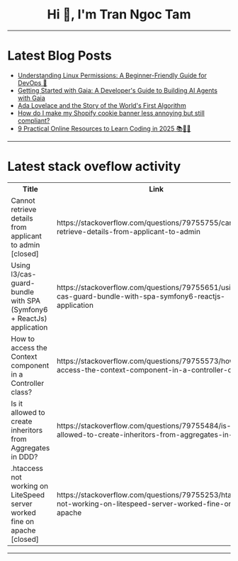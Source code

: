 <h1 align="center">Hi 👋, I'm Tran Ngoc Tam</h1>

---

# Latest Blog Posts 
<!-- BLOG-POST-LIST:START -->
- [Understanding Linux Permissions: A Beginner-Friendly Guide for DevOps 🚀](https://dev.to/chethanblgs99/understanding-linux-permissions-a-beginner-friendly-guide-for-devops-3mbj)
- [Getting Started with Gaia: A Developer&#39;s Guide to Building AI Agents with Gaia](https://dev.to/gaiaai/getting-started-with-gaia-a-developers-guide-to-building-ai-agents-4ji8)
- [Ada Lovelace and the Story of the World&#39;s First Algorithm](https://dev.to/toviszsolt/ada-lovelace-and-the-story-of-the-worlds-first-algorithm-39f7)
- [How do I make my Shopify cookie banner less annoying but still compliant?](https://dev.to/mehwish_malik_4f29ff7fb04/how-do-i-make-my-shopify-cookie-banner-less-annoying-but-still-compliant-3o3d)
- [9 Practical Online Resources to Learn Coding in 2025 📚👨‍💻](https://dev.to/madza/9-practical-online-resources-to-learn-coding-in-2025-30m3)
<!-- BLOG-POST-LIST:END -->

---

# Latest stack oveflow activity
<table>
  <tr><th>Title</th><th>Link</th></tr>
  <!-- STACKOVERFLOW:START --><tr><td>Cannot retrieve details from applicant to admin [closed]</td><td>https://stackoverflow.com/questions/79755755/cannot-retrieve-details-from-applicant-to-admin</td></tr><tr><td>Using l3/cas-guard-bundle with SPA &lpar;Symfony6 + ReactJs&rpar; application</td><td>https://stackoverflow.com/questions/79755651/using-l3-cas-guard-bundle-with-spa-symfony6-reactjs-application</td></tr><tr><td>How to access the Context component in a Controller class?</td><td>https://stackoverflow.com/questions/79755573/how-to-access-the-context-component-in-a-controller-class</td></tr><tr><td>Is it allowed to create inheritors from Aggregates in DDD?</td><td>https://stackoverflow.com/questions/79755484/is-it-allowed-to-create-inheritors-from-aggregates-in-ddd</td></tr><tr><td>.htaccess not working on LiteSpeed server worked fine on apache [closed]</td><td>https://stackoverflow.com/questions/79755253/htaccess-not-working-on-litespeed-server-worked-fine-on-apache</td></tr><!-- STACKOVERFLOW:END -->
</table>

---


